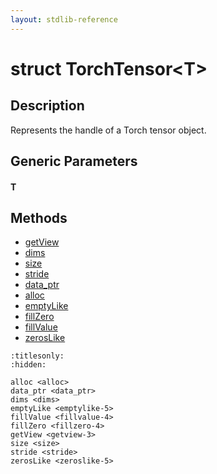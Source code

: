 ```yaml
---
layout: stdlib-reference
---
```


# struct TorchTensor\<T\>

## Description

Represents the handle of a Torch tensor object.


## Generic Parameters

####  <a id="typeparam-T"></a>T

## Methods

* [getView](../getview-3.html)
* [dims](../dims.html)
* [size](../size.html)
* [stride](../stride.html)
* [data\_ptr](../data_ptr.html)
* [alloc](../alloc.html)
* [emptyLike](../emptylike-5.html)
* [fillZero](../fillzero-4.html)
* [fillValue](../fillvalue-4.html)
* [zerosLike](../zeroslike-5.html)


```{toctree}
:titlesonly:
:hidden:

alloc <alloc>
data_ptr <data_ptr>
dims <dims>
emptyLike <emptylike-5>
fillValue <fillvalue-4>
fillZero <fillzero-4>
getView <getview-3>
size <size>
stride <stride>
zerosLike <zeroslike-5>
```
